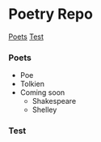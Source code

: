 # Poetry Repo

[Poets](http://www.finn.no)
[Test](#test)

### Poets
* Poe
* Tolkien
* Coming soon
  * Shakespeare
  * Shelley


### Test
